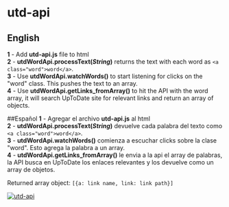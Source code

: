 # utd-api

## English

**1** - Add **utd-api.js** file to html <br>
**2** - **utdWordApi.processText(*String*)** returns the text with each word as `<a class="word">word</a>`.<br>
**3** - Use **utdWordApi.watchWords()** to start listening for clicks on the "word" class. This pushes the text to an array.<br>
**4** - Use **utdWordApi.getLinks_fromArray()** to hit the API with the word array, it will search UpToDate site for relevant links and return an array of objects.<br>

##Español
**1** - Agregar el archivo **utd-api.js** al html <br>
**2** - **utdWordApi.processText(*String*)** devuelve cada palabra del texto como `<a class="word">word</a>`.<br>
**3** - **utdWordApi.watchWords()** comienza a escuchar clicks sobre la clase "word". Esto agrega la palabra a un array.<br>
**4** - **utdWordApi.getLinks_fromArray()** le envia a la api el array de palabras, la API busca en UpToDate los enlaces relevantes y los devuelve como un array de objetos.<br>


Returned array object: `[{a: link name, link: link path}]`<br>

<a href="https://ibb.co/hVS3fsR"><img src="https://i.ibb.co/fHsjvMY/utd-api.png" alt="utd-api" border="0" /></a>
